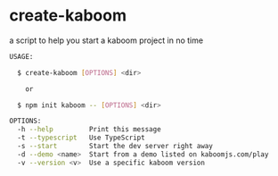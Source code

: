 # create-kaboom

a script to help you start a kaboom project in no time

```sh
USAGE:

  $ create-kaboom [OPTIONS] <dir>

    or

  $ npm init kaboom -- [OPTIONS] <dir>

OPTIONS:
  -h --help         Print this message
  -t --typescript   Use TypeScript
  -s --start        Start the dev server right away
  -d --demo <name>  Start from a demo listed on kaboomjs.com/play
  -v --version <v>  Use a specific kaboom version
```
